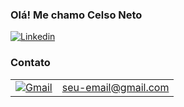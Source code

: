 ### Olá! Me chamo Celso Neto

[![Linkedin](https://img.shields.io/badge/LinkedIn-0077B5?style=for-the-badge&logo=linkedin&logoColor=white)](https://www.linkedin.com/in/celso-neto-40b8772a9)

### Contato
<table>
  <tr>
    <td><a href="mailto:celson961@gmail.com"><img src="https://img.shields.io/badge/Gmail-EA4335?style=for-the-badge&logo=gmail&logoColor=white" alt="Gmail"></a></td>
    <td><a href="mailto:celson961@gmail.com">seu-email@gmail.com</a></td>
  </tr>
</table>
